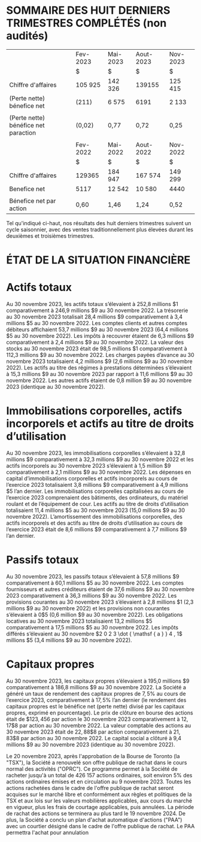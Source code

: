 # SOMMAIRE DES HUIT DERNIERS TRIMESTRES COMPLÉTÉS (non audités)  

<html><body><table><tr><td></td><td>Fev-2023</td><td>Mai-2023</td><td>Aout-2023</td><td>Nov-2023</td></tr><tr><td></td><td>$</td><td>$</td><td>$</td><td>$</td></tr><tr><td>Chiffre d'affaires</td><td>105 925</td><td>142 326</td><td>139155</td><td>125 415</td></tr><tr><td>(Perte nette) bénefice net</td><td>(211)</td><td>6 575</td><td>6191</td><td>2 133</td></tr><tr><td></td><td></td><td></td><td></td><td></td></tr><tr><td>(Perte nette) bénéfice net paraction</td><td>(0,02)</td><td>0,77</td><td>0,72</td><td>0,25</td></tr><tr><td></td><td></td><td></td><td></td><td></td></tr><tr><td></td><td>Fev-2022</td><td>Mai-2022</td><td>Aout-2022</td><td>Nov-2022</td></tr><tr><td></td><td>$</td><td>$</td><td>$</td><td>$</td></tr><tr><td>Chiffre d'affaires</td><td>129365</td><td>184 947</td><td>167 574</td><td>149 299</td></tr><tr><td>Benefice net</td><td>5117</td><td>12 542</td><td>10 580</td><td>4440</td></tr><tr><td></td><td></td><td></td><td></td><td></td></tr><tr><td>Bénefice net par action</td><td>0,60</td><td>1,46</td><td>1,24</td><td>0,52</td></tr></table></body></html>  

Tel qu'indiqué ci-haut, nos résultats des huit derniers trimestres suivent un cycle saisonnier, avec des ventes traditionnellement plus élevées durant les deuxièmes et troisièmes trimestres.  

# ÉTAT DE LA SITUATION FINANCIÈRE  

# Actifs totaux  

Au 30 novembre 2023, les actifs totaux s’élevaient à 252,8 millions $\$ 1$ comparativement à 246,9 millions $\$ 9$ au 30 novembre 2022. La trésorerie au 30 novembre 2023 totalisait 28,4 millions $\$ 9$ comparativement à 3,4 millions $\$ 5$ au 30 novembre 2022. Les comptes clients et autres comptes débiteurs affichaient 53,7 millions $\$ 9$ au 30 novembre 2023 (64,4 millions $\$ 5$ au 30 novembre 2022). Les impôts à recouvrer étaient de 6,3 millions $\$ 9$ comparativement à 2,4 millions $\$ 9$ au 30 novembre 2022. La valeur des stocks au 30 novembre 2023 était de 98,5 millions $\$ 1$ comparativement à 112,3 millions $\$ 9$ au 30 novembre 2022. Les charges payées d’avance au 30 novembre 2023 totalisaient 4,2 millions $\$ 9$ (2,6 millions $\$ 9$ au 30 novembre 2022). Les actifs au titre des régimes à prestations déterminées s’élevaient à 15,3 millions $\$ 9$ au 30 novembre 2023 par rapport à 11,6 millions $\$ 9$ au 30 novembre 2022. Les autres actifs étaient de 0,8 million $\$ 9$ au 30 novembre 2023 (identique au 30 novembre 2022).  

# Immobilisations corporelles, actifs incorporels et actifs au titre de droits d’utilisation  

Au 30 novembre 2023, les immobilisations corporelles s’élevaient à 32,8 millions $\$ 9$ comparativement à 32,3 millions $\$ 9$ au 30 novembre 2022 et les actifs incorporels au 30 novembre 2023 s’élevaient à 1,5 million $\$ 9$ comparativement à 2,1 millions $\$ 9$ au 30 novembre 2022. Les dépenses en capital d’immobilisations corporelles et actifs incorporels au cours de l’exercice 2023 totalisaient 3,8 millions $\$ 9$ comparativement à 4,9 millions $\$ 5$ l’an dernier. Les immobilisations corporelles capitalisées au cours de l’exercice 2023 comprenaient des bâtiments, des ordinateurs, du matériel roulant et de l’équipement de cour. Les actifs au titre de droits d’utilisation totalisaient 11,4 millions $\$ 5$ au 30 novembre 2023 (15,0 millions $\$ 9$ au 30 novembre 2022). L’amortissement des immobilisations corporelles, des actifs incorporels et des actifs au titre de droits d’utilisation au cours de l’exercice 2023 était de 8,6 millions $\$ 9$ comparativement à 7,7 millions $\$ 9$ l’an dernier.  

# Passifs totaux  

Au 30 novembre 2023, les passifs totaux s’élevaient à 57,8 millions $\$ 9$ comparativement à 60,1 millions $\$ 5$ au 30 novembre 2022. Les comptes fournisseurs et autres créditeurs étaient de 37,6 millions $\$ 9$ au 30 novembre 2023 comparativement à 36,3 millions $\$ 9$ au 30 novembre 2022. Les provisions courantes au 30 novembre 2023 s’élevaient à 2,8 millions $\$ 1$ (2,3 millions $\$ 9$ au 30 novembre 2022) et les provisions non courantes s’élevaient à $0 \$ 5$ (0,6 million $\$ 9$ au 30 novembre 2022). Les obligations locatives au 30 novembre 2023 totalisaient 13,2 millions $\$ 5$ comparativement à 17,5 millions $\$ 5$ au 30 novembre 2022. Les impôts différés s’élevaient au 30 novembre $2 0 2 3 \dot { \mathsf { a } } 4 , 1$ millions $\$ 5$ (3,4 millions $\$ 9$ au 30 novembre 2022).  

# Capitaux propres  

Au 30 novembre 2023, les capitaux propres s’élevaient à 195,0 millions $\$ 9$ comparativement à 186,8 millions $\$ 9$ au 30 novembre 2022. La Société a généré un taux de rendement des capitaux propres de $7 { , } 5 \%$ au cours de l’exercice 2023, comparativement à $1 7 , 5 \%$ l’an dernier (le rendement des capitaux propres est le bénéfice net (perte nette) divisé par les capitaux propres, exprimé en pourcentage). Le prix de clôture en bourse des actions était de $\$ 123,456$ par action le 30 novembre 2023 comparativement à $1 2 , 1 7 \$ 8$ par action au 30 novembre 2022. La valeur comptable des actions au 30 novembre 2023 était de $2 2 , 8 8 \$ 8$ par action comparativement à 21, $8 3 \$ 8$ par action au 30 novembre 2022. Le capital social a clôturé à 9,4 millions $\$ 9$ au 30 novembre 2023 (identique au 30 novembre 2022).  

Le 20 novembre 2023, après l'approbation de la Bourse de Toronto (la "TSX"), la Société a renouvelé son offre publique de rachat dans le cours normal des activités ("OPRC"). Ce programme permet à la Société de racheter jusqu'à un total de 426 157 actions ordinaires, soit environ $5 \%$ des actions ordinaires émises et en circulation au 9 novembre 2023. Toutes les actions rachetées dans le cadre de l'offre publique de rachat seront acquises sur le marché libre et conformément aux règles et politiques de la TSX et aux lois sur les valeurs mobilières applicables, aux cours du marché en vigueur, plus les frais de courtage applicables, puis annulées. La période de rachat des actions se terminera au plus tard le 19 novembre 2024. De plus, la Société a conclu un plan d'achat automatique d'actions ("PAA") avec un courtier désigné dans le cadre de l'offre publique de rachat. Le PAA permettra l'achat pour annulation  